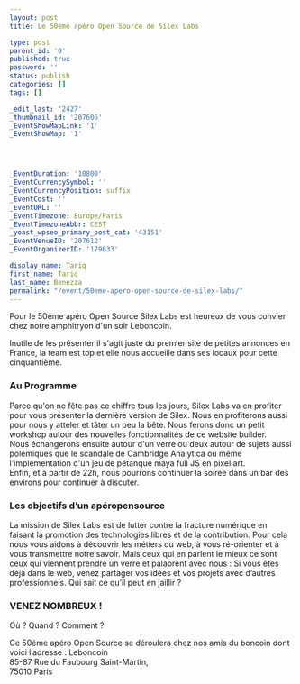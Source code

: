 ```yaml
---
layout: post
title: Le 50éme apéro Open Source de Silex Labs

type: post
parent_id: '0'
published: true
password: ''
status: publish
categories: []
tags: []

_edit_last: '2427'
_thumbnail_id: '207606'
_EventShowMapLink: '1'
_EventShowMap: '1'




_EventDuration: '10800'
_EventCurrencySymbol: ''
_EventCurrencyPosition: suffix
_EventCost: ''
_EventURL: ''
_EventTimezone: Europe/Paris
_EventTimezoneAbbr: CEST
_yoast_wpseo_primary_post_cat: '43151'
_EventVenueID: '207612'
_EventOrganizerID: '179633'

display_name: Tariq
first_name: Tariq
last_name: Benezza
permalink: "/event/50eme-apero-open-source-de-silex-labs/"
---
```


Pour le 50éme apéro Open Source Silex Labs est heureux de vous convier chez notre amphitryon d'un soir Leboncoin.

Inutile de les présenter il s'agit juste du premier site de petites annonces en France, la team est top et elle nous accueille dans ses locaux pour cette cinquantième.

### Au Programme

Parce qu'on ne fête pas ce chiffre tous les jours, Silex Labs va en profiter pour vous présenter la dernière version de Silex. Nous en profiterons aussi pour nous y atteler et tâter un peu la bête. Nous ferons donc un petit workshop autour des nouvelles fonctionnalités de ce website builder.  
Nous échangerons ensuite autour d'un verre ou deux autour de sujets aussi polémiques que le scandale de Cambridge Analytica ou même l'implémentation d'un jeu de pétanque maya full JS en pixel art.  
Enfin, et à partir de 22h, nous pourrons continuer la soirée dans un bar des environs pour continuer à discuter.

### Les objectifs d’un apéropensource

La mission de Silex Labs est de lutter contre la fracture numérique en faisant la promotion des technologies libres et de la contribution. Pour cela nous vous aidons à découvrir les métiers du web, à vous ré-orienter et à vous transmettre notre savoir. Mais ceux qui en parlent le mieux ce sont ceux qui viennent prendre un verre et palabrent avec nous
: 
Si vous êtes déjà dans le web, venez partager vos idées et vos projets avec d’autres professionnels. Qui sait ce qu’il peut en jaillir ?

### VENEZ NOMBREUX !

Où ? Quand ? Comment ?

Ce 50éme apéro Open Source se déroulera chez nos amis du boncoin dont voici l’adresse
: 
Leboncoin  
85-87 Rue du Faubourg Saint-Martin,  
75010 Paris